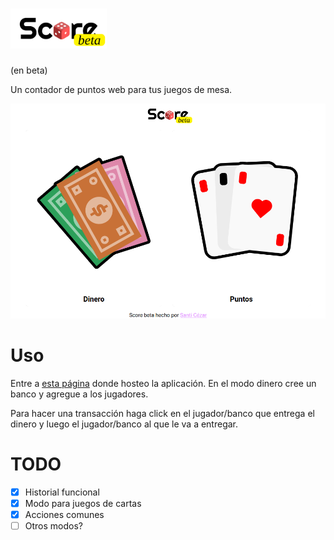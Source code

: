 # <img src="res/score.svg" height="64" />

(en beta)

Un contador de puntos web para tus juegos de mesa.

![screenshot](res/screenshot.png)

# Uso

Entre a [esta página](https://score.scez.ar) donde hosteo la aplicación. En el modo dinero cree un banco y agregue a los jugadores.

Para hacer una transacción haga click en el jugador/banco que entrega el dinero y luego el jugador/banco al que le va a entregar.

# TODO

- [x] Historial funcional
- [x] Modo para juegos de cartas
- [x] Acciones comunes
- [ ] Otros modos?